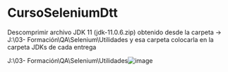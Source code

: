 # CursoSeleniumDtt
Descomprimir archivo JDK 11 (jdk-11.0.6.zip) obtenido desde la carpeta ->  J:\03- Formación\QA\Selenium\Utilidades 
y esa carpeta colocarla en la carpeta JDKs de cada entrega

J:\03- Formación\QA\Selenium\Utilidades![image](https://user-images.githubusercontent.com/56738000/160450185-c396889c-5c8b-421b-b53d-90d50445e941.png)
